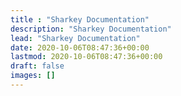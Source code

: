 ```yaml
---
title : "Sharkey Documentation"
description: "Sharkey Documentation"
lead: "Sharkey Documentation"
date: 2020-10-06T08:47:36+00:00
lastmod: 2020-10-06T08:47:36+00:00
draft: false
images: []
---
```

